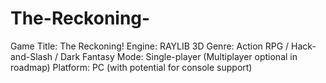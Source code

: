 # The-Reckoning-
 Game Title: The Reckoning! Engine: RAYLIB 3D Genre: Action RPG / Hack-and-Slash / Dark Fantasy Mode: Single-player (Multiplayer optional in roadmap) Platform: PC (with potential for console support)
